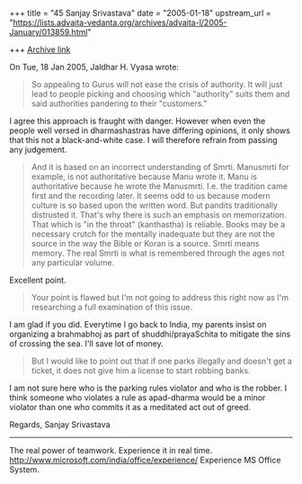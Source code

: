 +++
title = "45 Sanjay Srivastava"
date = "2005-01-18"
upstream_url = "https://lists.advaita-vedanta.org/archives/advaita-l/2005-January/013859.html"

+++
[Archive link](https://lists.advaita-vedanta.org/archives/advaita-l/2005-January/013859.html)



On Tue, 18 Jan 2005, Jaldhar H. Vyasa wrote:


>So appealing to Gurus will not ease the crisis of authority.  It will just 
>lead to people
>picking and choosing which "authority" suits them and said 
>authorities
>pandering to their "customers."

I agree this approach is fraught with danger. However when even the people 
well versed in dharmashastras have differing opinions, it only shows that 
this not a black-and-white case. I will therefore refrain from passing any 
judgement.


>And it is based on an incorrect understanding of Smrti.  Manusmrti for
>example, is not authoritative because Manu wrote it.  Manu is
>authoritative because he wrote the Manusmrti.  I.e. the tradition came
>first and the recording later.  It seems odd to us because modern culture
>is so based upon the written word.  But pandits traditionally distrusted
>it.  That's why there is such an emphasis on memorization.  That which is
>"in the throat" (kanthastha) is reliable.  Books may be a 
>necessary crutch
>for the mentally inadequate but they are not the source in the way the
>Bible or Koran is a source.  Smrti means memory.  The real Smrti is what
>is remembered through the ages not any particular volume.

Excellent point.

>Your point is flawed but I'm not going to address this right now as I'm
>researching a full examination of this issue.

I am glad if you did. Everytime I go back to India, my parents insist on 
organizing a brahmabhoj as part of shuddhi/prayaSchita to mitigate the sins 
of crossing the sea. I'll save lot of money.

>But I would like to point out that if one parks illegally and doesn't get a 
>ticket, it does not give
>him a license to start robbing banks.

I am not sure here who is the parking rules violator and who is the robber. 
I think someone who violates a rule as apad-dharma would be a minor violator 
than one who commits it as a meditated act out of greed.

Regards,
Sanjay Srivastava

_________________________________________________________________
The real power of teamwork. Experience it in real time. 
http://www.microsoft.com/india/office/experience/  Experience MS Office 
System.


